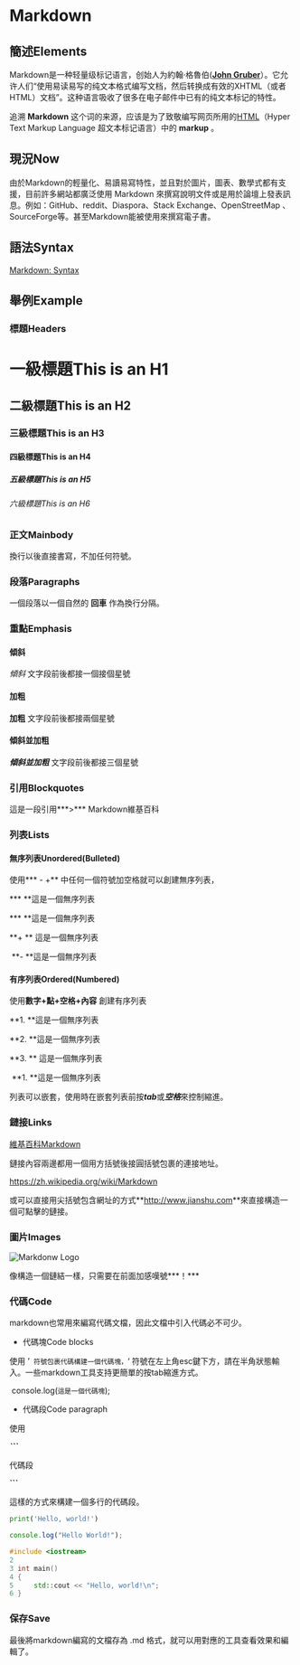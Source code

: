 
# Markdown

## 簡述Elements

Markdown是一种轻量级标记语言，创始人为約翰·格魯伯(**[John Gruber](https://daringfireball.net/)**）。它允许人们“使用易读易写的纯文本格式编写文档，然后转换成有效的XHTML（或者HTML）文档”。这种语言吸收了很多在电子邮件中已有的纯文本标记的特性。

追溯 **Markdown** 这个词的来源，应该是为了致敬编写网页所用的[HTML](https://developer.mozilla.org/en-US/docs/Web/HTML)（Hyper Text Markup Language 超文本标记语言）中的 **markup** 。

## 現況Now

由於Markdown的輕量化、易讀易寫特性，並且對於圖片，圖表、數學式都有支援，目前許多網站都廣泛使用 Markdown 來撰寫說明文件或是用於論壇上發表訊息。例如：GitHub、reddit、Diaspora、Stack Exchange、OpenStreetMap 、SourceForge等。甚至Markdown能被使用來撰寫電子書。

## 語法Syntax

[Markdown: Syntax](https://daringfireball.net/projects/markdown/syntax)

## 舉例Example

### 標題Headers

# 一級標題This is an H1

## 二級標題This is an H2

### 三級標題This is an H3

#### 四級標題This is an H4

##### 五級標題This is an H5

###### 六級標題This is an H6

### 正文Mainbody

換行以後直接書寫，不加任何符號。

### 段落Paragraphs

一個段落以一個自然的  **回車** 作為換行分隔。

### 重點Emphasis

#### 傾斜

*傾斜*  文字段前後都接一個接個星號

#### 加粗

**加粗** 文字段前後都接兩個星號

#### 傾斜並加粗

***傾斜並加粗*** 文字段前後都接三個星號

### 引用Blockquotes

這是一段引用***>*** Markdown維基百科

### 列表Lists

#### 無序列表Unordered(Bulleted)

使用*** - +** 中任何一個符號加空格就可以創建無序列表，

*** **這是一個無序列表

*** **這是一個無序列表

**+ ** 這是一個無序列表

​	**- **這是一個無序列表

#### 有序列表Ordered(Numbered)

使用**數字+點+空格+內容** 創建有序列表

**1. **這是一個無序列表

**2. **這是一個無序列表

**3. ** 這是一個無序列表

​	**1. **這是一個無序列表

列表可以嵌套，使用時在嵌套列表前按***tab***或***空格***來控制縮進。

### 鏈接Links

[維基百科Markdown](https://zh.wikipedia.org/wiki/Markdown)

鏈接內容兩邊都用一個用方括號後接圓括號包裹的連接地址。

<https://zh.wikipedia.org/wiki/Markdown>

或可以直接用尖括號包含網址的方式**<http://www.jianshu.com>**來直接構造一個可點擊的鏈接。

### 圖片Images

![Markdonw Logo](https://upload.wikimedia.org/wikipedia/commons/4/48/Markdown-mark.svg)

像構造一個鏈結一樣，只需要在前面加感嘆號***！***

### 代碼Code

markdown也常用來編寫代碼文檔，因此文檔中引入代碼必不可少。

+ 代碼塊Code blocks

使用  ’` 符號包裹代碼構建一個代碼塊，`‘ 符號在左上角esc鍵下方，請在半角狀態輸入。一些markdown工具支持更簡單的按tab縮進方式。

​	console.log(`這是一個代碼塊`);

+ 代碼段Code paragraph

使用

***```***

 代碼段

**```**

這樣的方式來構建一個多行的代碼段。

```python
print('Hello, world!')
```

``` javascript
console.log("Hello World!");
```

```c++
#include <iostream>
2 
3 int main()
4 {
5     std::cout << "Hello, world!\n";
6 }
```

### 保存Save

最後將markdown編寫的文檔存為 .md 格式，就可以用對應的工具查看效果和編輯了。
